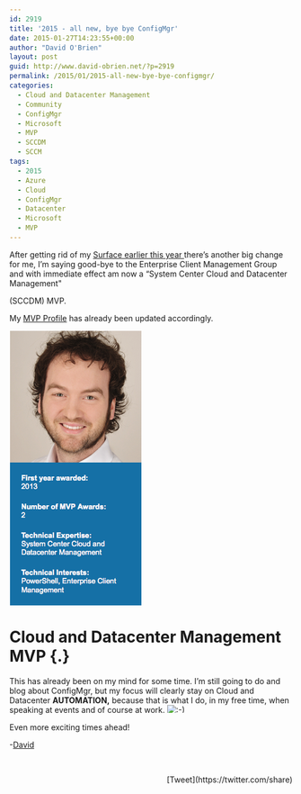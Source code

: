 ```yaml
---
id: 2919
title: '2015 - all new, bye bye ConfigMgr'
date: 2015-01-27T14:23:55+00:00
author: "David O'Brien"
layout: post
guid: http://www.david-obrien.net/?p=2919
permalink: /2015/01/2015-all-new-bye-bye-configmgr/
categories:
  - Cloud and Datacenter Management
  - Community
  - ConfigMgr
  - Microsoft
  - MVP
  - SCCDM
  - SCCM
tags:
  - 2015
  - Azure
  - Cloud
  - ConfigMgr
  - Datacenter
  - Microsoft
  - MVP
---
```

After getting rid of my [Surface earlier this year ](http://www.david-obrien.net/2015/01/bye-bye-windows-hello-mac/)there’s another big change for me, I’m saying good-bye to the Enterprise Client Management Group and with immediate effect am now a “System Center Cloud and Datacenter Management"
  
(SCCDM) MVP.

My [MVP Profile](http://mvp.microsoft.com/en-us/mvp/David%20O%27Brien-5000267) has already been updated accordingly.
  
[<img class="img-responsive full aligncenter" title="" src="/media/2015/01/1422328133_thumb.png" alt="" align="middle" />](/media/2015/01/1422328133_full.png)

# Cloud and Datacenter Management MVP {.}

This has already been on my mind for some time. I’m still going to do and blog about ConfigMgr, but my focus will clearly stay on Cloud and Datacenter **AUTOMATION,** because that is what I do, in my free time, when speaking at events and of course at work. <img src="http://www.david-obrien.net/David/wp-includes/images/smilies/simple-smile.png" alt=":-)" class="wp-smiley" style="height: 1em; max-height: 1em;" />

Even more exciting times ahead!

-[David](http://www.twitter.com/david_obrien)

&nbsp; 

<div style="float: right; margin-left: 10px;">
  [Tweet](https://twitter.com/share)
</div>


